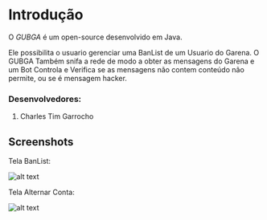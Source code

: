 # Introdução #
O _GUBGA_ é um open-source desenvolvido em Java.

Ele possibilita o usuario gerenciar uma BanList de um Usuario do Garena. O GUBGA Também snifa a rede de modo a obter as mensagens do Garena e um Bot Controla e Verifica se as mensagens não contem conteúdo não permite, ou se é mensagem hacker.

### Desenvolvedores: ###
1. Charles Tim Garrocho

## Screenshots
Tela BanList:

![alt text](http://i.imm.io/Njf3.png "Tela BanList")

Tela Alternar Conta:

![alt text](http://i.imm.io/Njf7.png "Tela Alternar Conta")